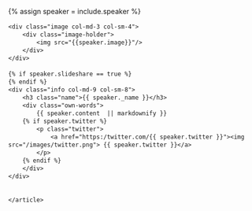 {% assign speaker = include.speaker %}
 <section class="main-content text-center speaker fix-anchor" id="{{ speaker.id }}">
	<article>

	<div class="image col-md-3 col-sm-4">
		<div class="image-holder">
			<img src="{{speaker.image}}"/>
		</div>
	</div>
	
	{% if speaker.slideshare == true %}
	{% endif %}
	<div class="info col-md-9 col-sm-8">
		<h3 class="name">{{ speaker._name }}</h3>
		<div class="own-words">
	 		{{ speaker.content  || markdownify }}
		{% if speaker.twitter %}
			<p class="twitter">
				<a href="https:/twitter.com/{{ speaker.twitter }}"><img src="/images/twitter.png"> {{ speaker.twitter }}</a>
			</p>
	  	{% endif %}
	  	</div> 
   	</div>
	
	
 	</article>
</section>
